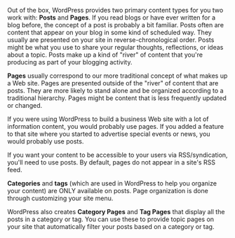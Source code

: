 Out of the box, WordPress provides two primary content types for you two work with: **Posts** and **Pages**. If you read blogs or have ever written for a blog before, the concept of a post is probably a bit familiar. Posts often are content that appear on your blog in some kind of scheduled way. They usually are presented on your site in reverse-chronological order. Posts might be what you use to share your regular thoughts, reflections, or ideas about a topic. Posts make up a kind of "river" of content that you're producing as part of your blogging activity.

**Pages** usually correspond to our more traditional concept of what makes up a Web site. Pages are presented outside of the "river" of content that are posts. They are more likely to stand alone and be organized according to a traditional hierarchy. Pages might be content that is less frequently updated or changed.

If you were using WordPress to build a business Web site with a lot of information content, you would probably use pages. If you added a feature to that site where you started to advertise special events or news, you would probably use posts.

If you want your content to be accessible to your users via RSS/syndication, you'll need to use posts. By default, pages do not appear in a site's RSS feed.

**Categories** and **tags** (which are used in WordPress to help you organize your content) are ONLY available on posts. Page organization is done through customizing your site menu.

WordPress also creates **Category Pages** and **Tag Pages** that display all the posts in a category or tag. You can use these to provide topic pages on your site that automatically filter your posts based on a category or tag.